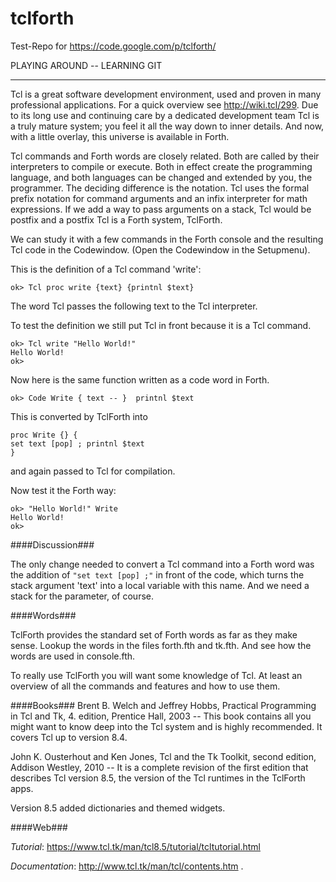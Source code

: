 tclforth
========

Test-Repo for  https://code.google.com/p/tclforth/



PLAYING AROUND -- LEARNING GIT

---

Tcl is a great software development environment, used and proven in many professional applications. For a quick overview see http://wiki.tcl/299. Due to its long use and continuing care by a dedicated development team Tcl is a truly mature system; you feel it all the way down to inner details. And now, with a little overlay, this universe is available in Forth.

Tcl commands and Forth words are closely related. Both are called by their interpreters to compile or execute. Both in effect create the programming language, and both languages can be changed and extended by you, the programmer. The deciding difference is the notation. Tcl uses the formal prefix notation for command arguments and an infix interpreter for math expressions. If we add a way to pass arguments on a stack, Tcl would be postfix and a postfix Tcl is a Forth system, TclForth.

We can study it with a few commands in the Forth console and the resulting Tcl code in the Codewindow.  (Open the Codewindow in the Setupmenu).

This is the definition of a Tcl command 'write':
```
ok> Tcl proc write {text} {printnl $text}
```
The word Tcl passes the following text to the Tcl interpreter.

To test the definition we still put Tcl in front because it is a Tcl command.
```
ok> Tcl write "Hello World!"
Hello World!
ok>
```

Now here is the same function written as a code word in Forth.
```
ok> Code Write { text -- }  printnl $text
```
This is converted by TclForth into
```
proc Write {} {
set text [pop] ; printnl $text
}
```
and again passed to Tcl for compilation.

Now test it the Forth way:
```
ok> "Hello World!" Write
Hello World!
ok>
```

####Discussion###

The only change needed to convert a Tcl command into a Forth word was the addition of ``` "set text [pop] ;" ``` in front of the code, which turns the stack argument 'text' into a local variable with this name. And we need a stack for the parameter, of course.

####Words###

TclForth provides the standard set of Forth words as far as they make sense. Lookup the words in the files forth.fth and tk.fth. And see how the words are used in console.fth.

To really use TclForth you will want some knowledge of Tcl. At least an overview of all the commands and features and how to use them.

####Books###
Brent B. Welch and Jeffrey Hobbs, Practical Programming in Tcl and Tk, 4. edition, Prentice Hall, 2003 --
This book contains all you might want to know deep into the Tcl system and is highly recommended.
It covers Tcl up to version 8.4.

John K. Ousterhout and Ken Jones, Tcl and the Tk Toolkit, second edition, Addison Westley, 2010 --
It is a complete revision of the first edition that describes Tcl version 8.5, the version of the Tcl runtimes in the TclForth apps.

Version 8.5 added dictionaries and themed widgets.

####Web###

*Tutorial*:  https://www.tcl.tk/man/tcl8.5/tutorial/tcltutorial.html

*Documentation*:  http://www.tcl.tk/man/tcl/contents.htm .
